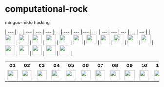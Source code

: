 # computational-rock
mingus+mido hacking





| --- |--- | --- | --- | --- |--- | --- | --- | --- |--- | --- | --- | --- |--- | --- |
| <img class="top" src="plots/00.png" width="32px"> | <img class="top" src="plots/01.png" width="32px"> | <img class="top" src="plots/02.png" width="32px"> | <img class="top" src="plots/03.png" width="32px"> | <img class="top" src="plots/04.png" width="32px"> | <img class="top" src="plots/05.png" width="32px"> | <img class="top" src="plots/06.png" width="32px"> | <img class="top" src="plots/07.png" width="32px"> | <img class="top" src="plots/08.png" width="32px"> | <img class="top" src="plots/09.png" width="32px"> | <img class="top" src="plots/10.png" width="32px"> | <img class="top" src="plots/11.png" width="32px"> | <img class="top" src="plots/12.png" width="32px"> | <img class="top" src="plots/13.png" width="32px"> | <img class="top" src="plots/14.png" width="32px"> | <img class="top" src="plots/15.png" width="32px"> |




<table>
<tr>
<th>01</th>
<th>02</th>
<th>03</th>
<th>04</th>
<th>05</th>
<th>06</th>
<th>07</th>
<th>08</th>
<th>09</th>
<th>10</th>
<th>11</th>
<th>12</th>
<th>13</th>
<th>14</th>
<th>15</th>
</tr>
<tr>
<td><img src="plots/00.png" width="32px">

</td>
<td><img src="plots/01.png" width="32px">

</td>
<td><img src="plots/02.png" width="32px">

</td>
<td><img src="plots/03.png" width="32px">

</td>
<td><img src="plots/04.png" width="32px">

</td>
<td><img src="plots/05.png" width="32px">

</td>
<td><img src="plots/06.png" width="32px">

</td>
<td><img src="plots/07.png" width="32px">

</td>
<td><img src="plots/08.png" width="32px">

</td>
<td><img src="plots/09.png" width="32px">

</td>
<td><img src="plots/10.png" width="32px">

</td>
<td><img src="plots/11.png" width="32px">

</td>
<td><img src="plots/12.png" width="32px">

</td>
<td><img src="plots/13.png" width="32px">

</td>
<td><img src="plots/14.png" width="32px">

</td>
<td><img src="plots/15.png" width="32px">

</td>
</tr>
</table>
